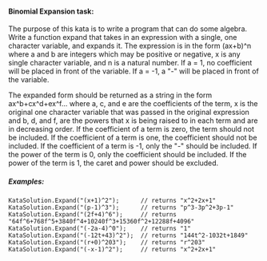﻿#### Binomial Expansion task:
The purpose of this kata is to write a program that can do some algebra. Write a function expand that takes in an expression with a single,
one character variable, and expands it. The expression is in the form (ax+b)^n where a and b are integers which may be positive or negative,
x is any single character variable, and n is a natural number. If a = 1, no coefficient will be placed in front of the variable. If a = -1, a "-"
will be placed in front of the variable.

The expanded form should be returned as a string in the form ax^b+cx^d+ex^f... where a, c, and e are the coefficients of the term, x is the original
one character variable that was passed in the original expression and b, d, and f, are the powers that x is being raised to in each term and are
in decreasing order. If the coefficient of a term is zero, the term should not be included. If the coefficient of a term is one, the coefficient should
not be included. If the coefficient of a term is -1, only the "-" should be included. If the power of the term is 0, only the coefficient should be included.
If the power of the term is 1, the caret and power should be excluded.

##### Examples:
	KataSolution.Expand("(x+1)^2");      // returns "x^2+2x+1"
	KataSolution.Expand("(p-1)^3");      // returns "p^3-3p^2+3p-1"
	KataSolution.Expand("(2f+4)^6");     // returns "64f^6+768f^5+3840f^4+10240f^3+15360f^2+12288f+4096"
	KataSolution.Expand("(-2a-4)^0");    // returns "1"
	KataSolution.Expand("(-12t+43)^2");  // returns "144t^2-1032t+1849"
	KataSolution.Expand("(r+0)^203");    // returns "r^203"
	KataSolution.Expand("(-x-1)^2");     // returns "x^2+2x+1"

